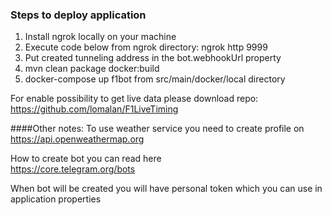 ### Steps to deploy application
1. Install ngrok locally on your machine
2. Execute code below from ngrok directory:
   ngrok http 9999
3. Put created tunneling address in the bot.webhookUrl property 
4. mvn clean package docker:build
5. docker-compose up f1bot from src/main/docker/local directory

For enable possibility to get live data please download repo: https://github.com/lomalan/F1LiveTiming


####Other notes:
To use weather service you need to create profile on https://api.openweathermap.org

How to create bot you can read here  
https://core.telegram.org/bots

When bot will be created you will have personal token which you can use in application properties
